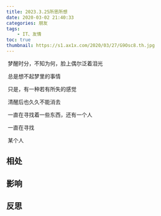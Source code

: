 ```yaml
---
title: 2023.3.25所思所想
date: 2020-03-02 21:40:33
categories: 朋友
tags:
    - IT、友情
toc: true
thumbnail: https://s1.ax1x.com/2020/03/27/G9Osc8.th.jpg
---
```


​		梦醒时分，不知为何，脸上偶尔泛着泪光

​		总是想不起梦里的事情

​		只是，有一种若有所失的感觉

​		清醒后也久久不能消去

​		一直在寻找着一些东西，还有一个人

​		一直在寻找

​		某个人

<!--more-->

## 相处



## 影响



## 反思

　　





